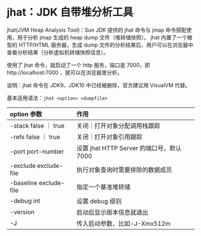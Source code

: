 # jhat：JDK 自带堆分析工具

jhat(JVM Heap Analysis Tool)：Sun JDK 提供的 jhat 命令与 jmap 命令搭配使用，用于分析 jmap 生成的 heap dump 文件（堆转储快照）。
jhat 内置了一个微型的 HTTP/HTML 服务器，生成 dump 文件的分析结果后，用户可以在浏览器中查看分析结果（分析虚拟机转储快照信息）。

使用了 jhat 命令，就启动了一个 http 服务，端口是 7000，即 http://localhost:7000 ，就可以在浏览器里分析。

说明：jhat 命令在 JDK9、JDK10 中已经被删除，官方建议用 VisualVM 代替。

基本适用语法：`jhat <option> <dumpfile>`

| option 参数              | 作用                               |
|:-----------------------|:---------------------------------|
| -stack false ｜ true    | 关闭｜打开对象分配调用栈跟踪                   |
| -refs false ｜ true     | 关闭｜打开对象引用跟踪                      |
| -port port-number      | 设置 jhat HTTP Server 的端口号，默认 7000 |
| -exclude exclude-file  | 执行对象查询时需要排除的数据成员                 |
| -baseline exclude-file | 指定一个基准堆转储                        |
| -debug int             | 设置 debug 级别                      |
| -version               | 启动后显示版本信息就退出                     |
| -J <flag>              | 传入启动参数，比如-J-Xmx512m              |
